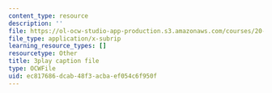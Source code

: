 ```yaml
---
content_type: resource
description: ''
file: https://ol-ocw-studio-app-production.s3.amazonaws.com/courses/20-219-becoming-the-next-bill-nye-writing-and-hosting-the-educational-show-january-iap-2015/ec817686dcab48f3acbaef054c6f950f_es4aS15Y_Ck.srt
file_type: application/x-subrip
learning_resource_types: []
resourcetype: Other
title: 3play caption file
type: OCWFile
uid: ec817686-dcab-48f3-acba-ef054c6f950f
---
```


